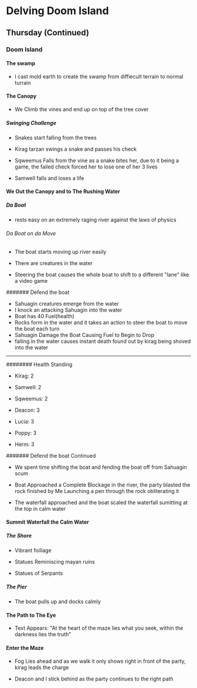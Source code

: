 # Delving Doom Island

## Thursday (Continued)

### Doom Island

#### The swamp

- I cast mold earth to create the swamp from diffiecult terrain to normal turrain

#### The Canopy

- We Climb the vines and end up on top of the tree cover

##### Swinging Challenge

- Snakes start falling from the trees

- Kirag tarzan swings a snake and passes his check

- Sqweemus Falls from the vine as a snake bites her, due to it being a game, the failed check forced her to lose one of her 3 lives

- Samwell falls and loses a life

#### We Out the Canopy and to The Rushing Water

##### Da Boat

- rests easy on an extremely raging river against the laws of physics

###### Da Boat on da Move

- The boat starts moving up river easily

- There are creatures in the water

- Steering the boat causes the whole boat to shift to a different "lane" like a video game

####### Defend the boat

- Sahuagin creatures emerge from the water
- I knock an attacking Sahuagin into the water
- Boat has 40 Fuel(health)
- Rocks form in the water and it takes an action to steer the boat to move the boat each turn
- Sahuagin Damage the Boat Causing Fuel to Begin to Drop
- falling in the water causes instant death found out by kirag being shoved into the water

---

######## Health Standing

- Kirag: 2

- Samwell: 2

- Sqweemus: 2

- Deacon: 3

- Lucia: 3

- Poppy: 3

- Herm: 3

####### Defend the boat Continued

- We spent time shifting the boat and fending the boat off from Sahuagin scum

- Boat Approached a Complete Blockage in the river, the party blasted the rock finished by Me Launching a pen through the rock obliterating it

- The waterfall approached and the boat scaled the waterfall sumitting at the top in calm water

#### Summit Waterfall the Calm Water

##### The Shore

- Vibrant foiliage

- Statues Reminiscing mayan ruins

- Statues of Serpants

##### The Pier

- The boat pulls up and docks calmly

#### The Path to The Eye

- Text Appears: "At the heart of the maze lies what you seek, within the darkness lies the truth"

#### Enter the Maze

- Fog Lies ahead and as we walk it only shows right in front of the party, kirag leads the charge

- Deacon and I stick behind as the party continues to the right path
